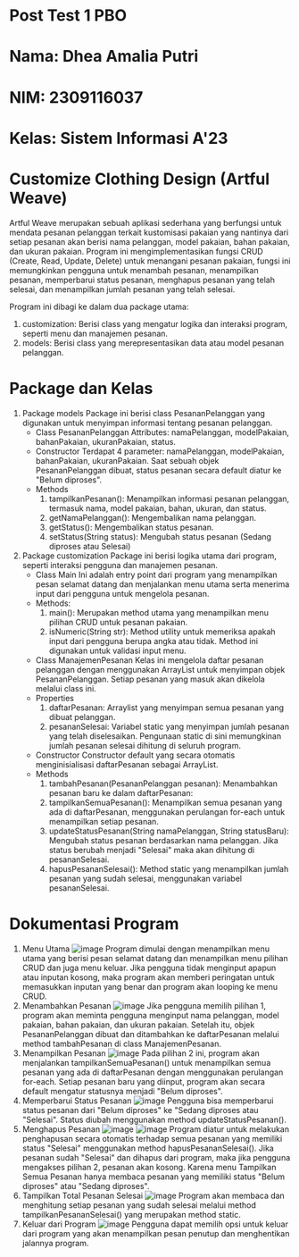 # Post Test 1 PBO
# Nama: Dhea Amalia Putri
# NIM: 2309116037
# Kelas: Sistem Informasi A'23

# Customize Clothing Design (Artful Weave)
Artful Weave merupakan sebuah aplikasi sederhana yang berfungsi untuk mendata pesanan pelanggan terkait kustomisasi pakaian yang nantinya dari setiap pesanan akan berisi nama pelanggan, model pakaian, bahan pakaian, dan ukuran pakaian. Program ini mengimplementasikan fungsi CRUD (Create, Read, Update, Delete) untuk menangani pesanan pakaian, fungsi ini memungkinkan pengguna untuk menambah pesanan, menampilkan pesanan, memperbarui status pesanan, menghapus pesanan yang telah selesai, dan menampilkan jumlah pesanan yang telah selesai.

Program ini dibagi ke dalam dua package utama:
1. customization: Berisi class yang mengatur logika dan interaksi program, seperti menu dan manajemen pesanan.
2. models: Berisi class yang merepresentasikan data atau model pesanan pelanggan.

# Package dan Kelas
1. Package models
   Package ini berisi class PesananPelanggan yang digunakan untuk menyimpan     informasi tentang pesanan pelanggan.
   - Class PesananPelanggan
     Attributes: namaPelanggan, modelPakaian, bahanPakaian, ukuranPakaian,        status.
   - Constructor
     Terdapat 4 parameter: namaPelanggan, modelPakaian, bahanPakaian,             ukuranPakaian. Saat sebuah objek PesananPelanggan dibuat, status             pesanan secara default diatur ke "Belum diproses".
   - Methods
     1. tampilkanPesanan(): Menampilkan informasi pesanan pelanggan,                 termasuk nama, model pakaian, bahan, ukuran, dan status.
     2. getNamaPelanggan(): Mengembalikan nama pelanggan.
     3. getStatus(): Mengembalikan status pesanan.
     4. setStatus(String status): Mengubah status pesanan (Sedang diproses           atau Selesai)
2. Package customization
   Package ini berisi logika utama dari program, seperti interaksi pengguna     dan manajemen pesanan.
   - Class Main
     Ini adalah entry point dari program yang menampilkan pesan selamat           datang dan menjalankan menu utama serta menerima input dari pengguna         untuk mengelola pesanan.
   - Methods:
     1. main(): Merupakan method utama yang menampilkan menu pilihan CRUD            untuk pesanan pakaian.
     2. isNumeric(String str): Method utility untuk memeriksa apakah input           dari pengguna berupa angka atau tidak. Method ini digunakan untuk            validasi input menu.
   - Class ManajemenPesanan
     Kelas ini mengelola daftar pesanan pelanggan dengan menggunakan              ArrayList untuk menyimpan objek PesananPelanggan. Setiap pesanan yang        masuk akan dikelola melalui class ini.
   - Properties
     1. daftarPesanan: Arraylist yang menyimpan semua pesanan yang dibuat            pelanggan.
     2. pesananSelesai: Variabel static yang menyimpan jumlah pesanan yang           telah diselesaikan. Pengunaan static di sini memungkinan jumlah              pesanan selesai dihitung di seluruh program.
   - Constructor
     Constructor default yang  secara otomatis menginisialisasi                   daftarPesanan sebagai ArrayList.
   - Methods
     1. tambahPesanan(PesananPelanggan pesanan): Menambahkan pesanan baru ke         dalam daftarPesanan:
     2. tampilkanSemuaPesanan(): Menampilkan semua pesanan yang ada di               daftarPesanan, menggunakan perulangan for-each untuk menampilkan             setiap pesanan.
     3. updateStatusPesanan(String namaPelanggan, String statusBaru):                Mengubah status pesanan berdasarkan nama pelanggan. Jika status              berubah menjadi "Selesai" maka akan dihitung di pesananSelesai.
     4. hapusPesananSelesai(): Method static yang menampilkan jumlah pesanan         yang sudah selesai, menggunakan variabel pesananSelesai.
     
# Dokumentasi Program
1. Menu Utama
   ![image](https://github.com/user-attachments/assets/83ca27e1-3d1d-4323-a196-f0ccdb1d9ef0)
   Program dimulai dengan menampilkan menu utama yang berisi pesan selamat      datang dan menampilkan menu pilihan CRUD dan juga menu keluar. Jika          pengguna tidak menginput apapun atau inputan kosong, maka program akan       memberi peringatan untuk memasukkan inputan yang benar dan program akan      looping ke menu CRUD.
2. Menambahkan Pesanan
   ![image](https://github.com/user-attachments/assets/368f8e9b-db03-4416-a358-6ae871197f8f)
   Jika pengguna memilih pilihan 1, program akan meminta pengguna menginput     nama pelanggan, model pakaian, bahan pakaian, dan ukuran pakaian. Setelah    itu, objek PesananPelanggan dibuat dan ditambahkan ke daftarPesanan          melalui method tambahPesanan di class ManajemenPesanan.
3. Menampilkan Pesanan
   ![image](https://github.com/user-attachments/assets/8d9cf827-2e9b-4eba-b313-5c70fbca5302)
   Pada pilihan 2 ini, program akan menjalankan tampilkanSemuaPesanan()         untuk menampilkan semua pesanan yang ada di daftarPesanan dengan             menggunakan perulangan for-each. Setiap pesanan baru yang diinput,           program akan secara default mengatur statusnya menjadi "Belum diproses".
4. Memperbarui Status Pesanan
   ![image](https://github.com/user-attachments/assets/ddc4b850-2d28-4cf2-a0fd-88e9c87bdb26)
   Pengguna bisa memperbarui status pesanan dari "Belum diproses" ke "Sedang    diproses atau "Selesai". Status diubah menggunakan method                    updateStatusPesanan().
5. Menghapus Pesanan
   ![image](https://github.com/user-attachments/assets/ea405c56-9fd3-4ba0-b2c2-713d293cf5c1)
   ![image](https://github.com/user-attachments/assets/87351bfc-e52b-4c34-9f3c-2d966f420d4a)
   Program diatur untuk melakukan penghapusan secara otomatis terhadap semua    pesanan yang memiliki status "Selesai" menggunakan method                    hapusPesananSelesai(). Jika pesanan sudah "Selesai" dan dihapus dari         program, maka jika pengguna mengakses pilihan 2, pesanan akan kosong.        Karena menu Tampilkan Semua Pesanan hanya membaca pesanan yang memiliki      status "Belum diproses" atau "Sedang diproses".
6. Tampilkan Total Pesanan Selesai
   ![image](https://github.com/user-attachments/assets/1f408616-f9be-460b-9fc2-d2e7904f4285)
   Program akan membaca dan menghitung setiap pesanan yang sudah selesai        melalui method tampilkanPesananSelesai() yang merupakan method static.
7. Keluar dari Program
   ![image](https://github.com/user-attachments/assets/2d408dcf-4065-4c65-bc82-41326112978b)
   Pengguna dapat memilih opsi untuk keluar dari program yang akan menampilkan pesan penutup dan menghentikan jalannya program.
   
